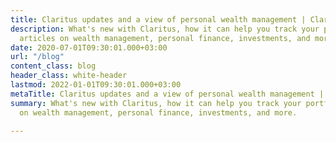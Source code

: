 ```yaml
---
title: Claritus updates and a view of personal wealth management | Claritus Blog
description: What's new with Claritus, how it can help you track your portfolio, and
  articles on wealth management, personal finance, investments, and more.
date: 2020-07-01T09:30:01.000+03:00
url: "/blog"
content_class: blog
header_class: white-header
lastmod: 2022-01-01T09:30:01.000+03:00
metaTitle: Claritus updates and a view of personal wealth management | Claritus Blog
summary: What's new with Claritus, how it can help you track your portfolio, and articles
  on wealth management, personal finance, investments, and more.

---
```


